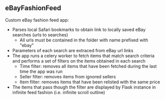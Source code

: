 eBayFashionFeed
------------

Custom eBay fashion feed app:
* Parses local Safari bookmarks to obtain link to locally saved eBay searches (urls to searches)
	* All urls must be contained in the folder with name prefixed with "ebay"
* Parameters of each search are extraced from eBay url links
* The app runs a celery worker to fetch items that match search criteria and performs a set of filters on the items obtained in each search
	* Time filter: removes all items that have been fetched during the last time the app was run 
	* Seller filter: removes items from ignored sellers 
	* Item filter: removes items that have been relisted with the same price
* The items that pass though the filter are displayed by Flask instance in infinite feed fashion (i.e. infinite scroll outline)

